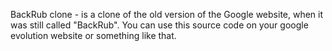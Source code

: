 BackRub clone - is a clone of the old version of the Google website, when it was still called "BackRub". 
You can use this source code on your google evolution website or something like that. 
